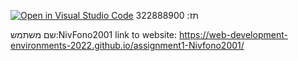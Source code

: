 [![Open in Visual Studio Code](https://classroom.github.com/assets/open-in-vscode-c66648af7eb3fe8bc4f294546bfd86ef473780cde1dea487d3c4ff354943c9ae.svg)](https://classroom.github.com/online_ide?assignment_repo_id=7552120&assignment_repo_type=AssignmentRepo)
תז: 322888900

שם משתמש:NivFono2001
link to website:
https://web-development-environments-2022.github.io/assignment1-Nivfono2001/
